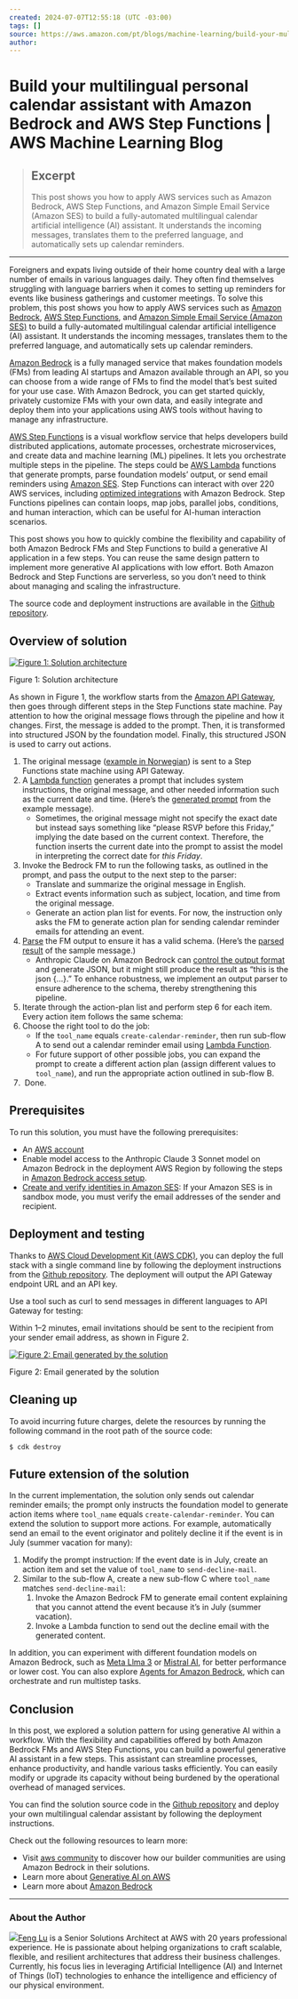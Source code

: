 ```yaml
---
created: 2024-07-07T12:55:18 (UTC -03:00)
tags: []
source: https://aws.amazon.com/pt/blogs/machine-learning/build-your-multilingual-personal-calendar-assistant-with-amazon-bedrock-and-aws-step-functions/?ref=dailydev
author: 
---
```


# Build your multilingual personal calendar assistant with Amazon Bedrock and AWS Step Functions | AWS Machine Learning Blog

> ## Excerpt
> This post shows you how to apply AWS services such as Amazon Bedrock, AWS Step Functions, and Amazon Simple Email Service (Amazon SES) to build a fully-automated multilingual calendar artificial intelligence (AI) assistant. It understands the incoming messages, translates them to the preferred language, and automatically sets up calendar reminders.

---
Foreigners and expats living outside of their home country deal with a large number of emails in various languages daily. They often find themselves struggling with language barriers when it comes to setting up reminders for events like business gatherings and customer meetings. To solve this problem, this post shows you how to apply AWS services such as [Amazon Bedrock](https://aws.amazon.com/bedrock/), [AWS Step Functions](https://aws.amazon.com/step-functions/), and [Amazon Simple Email Service (Amazon SES)](https://aws.amazon.com/ses/) to build a fully-automated multilingual calendar artificial intelligence (AI) assistant. It understands the incoming messages, translates them to the preferred language, and automatically sets up calendar reminders.

[Amazon Bedrock](https://aws.amazon.com/bedrock/) is a fully managed service that makes foundation models (FMs) from leading AI startups and Amazon available through an API, so you can choose from a wide range of FMs to find the model that’s best suited for your use case. With Amazon Bedrock, you can get started quickly, privately customize FMs with your own data, and easily integrate and deploy them into your applications using AWS tools without having to manage any infrastructure.

[AWS Step Functions](https://aws.amazon.com/step-functions/) is a visual workflow service that helps developers build distributed applications, automate processes, orchestrate microservices, and create data and machine learning (ML) pipelines. It lets you orchestrate multiple steps in the pipeline. The steps could be [AWS Lambda](https://aws.amazon.com/lambda/) functions that generate prompts, parse foundation models’ output, or send email reminders using [Amazon SES](https://aws.amazon.com/ses/). Step Functions can interact with over 220 AWS services, including [optimized integrations](https://aws.amazon.com/blogs/aws/build-generative-ai-apps-using-aws-step-functions-and-amazon-bedrock/) with Amazon Bedrock. Step Functions pipelines can contain loops, map jobs, parallel jobs, conditions, and human interaction, which can be useful for AI-human interaction scenarios.

This post shows you how to quickly combine the flexibility and capability of both Amazon Bedrock FMs and Step Functions to build a generative AI application in a few steps. You can reuse the same design pattern to implement more generative AI applications with low effort. Both Amazon Bedrock and Step Functions are serverless, so you don’t need to think about managing and scaling the infrastructure.

The source code and deployment instructions are available in the [Github repository](https://github.com/aws-samples/build-multilingual-calendar-assistant-with-amazon-bedrock-and-aws-step-functions).

## Overview of solution

[![Figure 1: Solution architecture](https://d2908q01vomqb2.cloudfront.net/f1f836cb4ea6efb2a0b1b99f41ad8b103eff4b59/2024/06/25/ML-16234-Architecture.png)](https://d2908q01vomqb2.cloudfront.net/f1f836cb4ea6efb2a0b1b99f41ad8b103eff4b59/2024/06/25/ML-16234-Architecture.png)

Figure 1: Solution architecture

As shown in Figure 1, the workflow starts from the [Amazon API Gateway](https://aws.amazon.com/api-gateway), then goes through different steps in the Step Functions state machine. Pay attention to how the original message flows through the pipeline and how it changes. First, the message is added to the prompt. Then, it is transformed into structured JSON by the foundation model. Finally, this structured JSON is used to carry out actions.

1.  The original message ([example in Norwegian](https://github.com/aws-samples/build-multilingual-calendar-assistant-with-amazon-bedrock-and-aws-step-functions/blob/main/doc/sample-inputs/norsk1.json)) is sent to a Step Functions state machine using API Gateway.
2.  A [Lambda function](https://github.com/aws-samples/build-multilingual-calendar-assistant-with-amazon-bedrock-and-aws-step-functions/blob/main/src/lambda/prompt_generator/prompt_generator.py) generates a prompt that includes system instructions, the original message, and other needed information such as the current date and time. (Here’s the [generated prompt](https://github.com/aws-samples/build-multilingual-calendar-assistant-with-amazon-bedrock-and-aws-step-functions/blob/main/src/lambda/prompt_generator/generated_prompt_example.json) from the example message).
    -   Sometimes, the original message might not specify the exact date but instead says something like “please RSVP before this Friday,” implying the date based on the current context. Therefore, the function inserts the current date into the prompt to assist the model in interpreting the correct date for _this Friday_.
3.  Invoke the Bedrock FM to run the following tasks, as outlined in the prompt, and pass the output to the next step to the parser:
    -   Translate and summarize the original message in English.
    -   Extract events information such as subject, location, and time from the original message.
    -   Generate an action plan list for events. For now, the instruction only asks the FM to generate action plan for sending calendar reminder emails for attending an event.
4.  [Parse](https://github.com/aws-samples/build-multilingual-calendar-assistant-with-amazon-bedrock-and-aws-step-functions/blob/main/src/lambda/llm_output_parser/llm_output_parser.py) the FM output to ensure it has a valid schema. (Here’s the [parsed result](https://github.com/aws-samples/build-multilingual-calendar-assistant-with-amazon-bedrock-and-aws-step-functions/blob/main/src/lambda/llm_output_parser/parsed_result_example.json) of the sample message.)
    -   Anthropic Claude on Amazon Bedrock can [control the output format](https://docs.anthropic.com/claude/docs/control-output-format) and generate JSON, but it might still produce the result as “this is the json {…}.” To enhance robustness, we implement an output parser to ensure adherence to the schema, thereby strengthening this pipeline.
5.  Iterate through the action-plan list and perform step 6 for each item. Every action item follows the same schema:
6.  Choose the right tool to do the job:
    -   If the `tool_name` equals `create-calendar-reminder`, then run sub-flow A to send out a calendar reminder email using [Lambda Function](https://github.com/aws-samples/build-multilingual-calendar-assistant-with-amazon-bedrock-and-aws-step-functions/blob/main/src/lambda/send_calendar_reminder/send_calendar_reminder.py).
    -   For future support of other possible jobs, you can expand the prompt to create a different action plan (assign different values to `tool_name`), and run the appropriate action outlined in sub-flow B.
7.   Done.

## Prerequisites

To run this solution, you must have the following prerequisites:

-   An [AWS account](https://signin.aws.amazon.com/signup?request_type=register)
-   Enable model access to the Anthropic Claude 3 Sonnet model on Amazon Bedrock in the deployment AWS Region by following the steps in [Amazon Bedrock access setup](https://docs.aws.amazon.com/bedrock/latest/userguide/model-access.html).
-   [Create and verify identities in Amazon SES](https://docs.aws.amazon.com/ses/latest/dg/creating-identities.html): If your Amazon SES is in sandbox mode, you must verify the email addresses of the sender and recipient.

## Deployment and testing

Thanks to [AWS Cloud Development Kit (AWS CDK)](https://aws.amazon.com/cdk/), you can deploy the full stack with a single command line by following the deployment instructions from the [Github repository](https://github.com/aws-samples/build-multilingual-calendar-assistant-with-amazon-bedrock-and-aws-step-functions). The deployment will output the API Gateway endpoint URL and an API key.

Use a tool such as curl to send messages in different languages to API Gateway for testing:

Within 1–2 minutes, email invitations should be sent to the recipient from your sender email address, as shown in Figure 2.

[![Figure 2: Email generated by the solution](https://d2908q01vomqb2.cloudfront.net/f1f836cb4ea6efb2a0b1b99f41ad8b103eff4b59/2024/06/25/ML-16234-Screenshot-Norsk.png)](https://d2908q01vomqb2.cloudfront.net/f1f836cb4ea6efb2a0b1b99f41ad8b103eff4b59/2024/06/25/ML-16234-Screenshot-Norsk.png)

Figure 2: Email generated by the solution

## Cleaning up

To avoid incurring future charges, delete the resources by running the following command in the root path of the source code:

`$ cdk destroy`

## Future extension of the solution

In the current implementation, the solution only sends out calendar reminder emails; the prompt only instructs the foundation model to generate action items where `tool_name` equals `create-calendar-reminder`. You can extend the solution to support more actions. For example, automatically send an email to the event originator and politely decline it if the event is in July (summer vacation for many):

1.  Modify the prompt instruction: If the event date is in July, create an action item and set the value of `tool_name` to `send-decline-mail`.
2.  Similar to the sub-flow A, create a new sub-flow C where `tool_name` matches `send-decline-mail`:
    1.  Invoke the Amazon Bedrock FM to generate email content explaining that you cannot attend the event because it’s in July (summer vacation).
    2.  Invoke a Lambda function to send out the decline email with the generated content.

In addition, you can experiment with different foundation models on Amazon Bedrock, such as [Meta Llma 3](https://aws.amazon.com/bedrock/llama/) or [Mistral AI](https://aws.amazon.com/bedrock/mistral/), for better performance or lower cost. You can also explore [Agents for Amazon Bedrock](https://aws.amazon.com/bedrock/agents/), which can orchestrate and run multistep tasks.

## Conclusion

In this post, we explored a solution pattern for using generative AI within a workflow. With the flexibility and capabilities offered by both Amazon Bedrock FMs and AWS Step Functions, you can build a powerful generative AI assistant in a few steps. This assistant can streamline processes, enhance productivity, and handle various tasks efficiently. You can easily modify or upgrade its capacity without being burdened by the operational overhead of managed services.

You can find the solution source code in the [Github repository](https://github.com/aws-samples/build-multilingual-calendar-assistant-with-amazon-bedrock-and-aws-step-functions) and deploy your own multilingual calendar assistant by following the deployment instructions.

Check out the following resources to learn more:

-   Visit [aws community](https://community.aws/generative-ai) to discover how our builder communities are using Amazon Bedrock in their solutions.
-   Learn more about [Generative AI on AWS](https://aws.amazon.com/generative-ai/)
-   Learn more about [Amazon Bedrock](https://aws.amazon.com/bedrock/)

___

### About the Author

[![](https://d2908q01vomqb2.cloudfront.net/f1f836cb4ea6efb2a0b1b99f41ad8b103eff4b59/2024/06/25/ML-16234-Author-lufng.jpeg)](https://d2908q01vomqb2.cloudfront.net/f1f836cb4ea6efb2a0b1b99f41ad8b103eff4b59/2024/06/25/ML-16234-Author-lufng.jpeg)[Feng Lu](https://www.linkedin.com/in/linkcd/) is a Senior Solutions Architect at AWS with 20 years professional experience. He is passionate about helping organizations to craft scalable, flexible, and resilient architectures that address their business challenges. Currently, his focus lies in leveraging Artificial Intelligence (AI) and Internet of Things (IoT) technologies to enhance the intelligence and efficiency of our physical environment.
